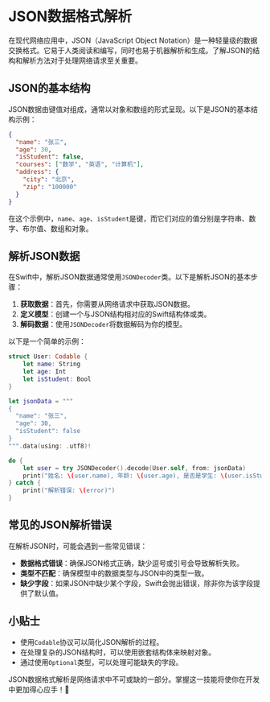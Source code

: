 ﻿# JSON数据格式解析

在现代网络应用中，JSON（JavaScript Object Notation）是一种轻量级的数据交换格式。它易于人类阅读和编写，同时也易于机器解析和生成。了解JSON的结构和解析方法对于处理网络请求至关重要。

## JSON的基本结构

JSON数据由键值对组成，通常以对象和数组的形式呈现。以下是JSON的基本结构示例：

```json
{
  "name": "张三",
  "age": 30,
  "isStudent": false,
  "courses": ["数学", "英语", "计算机"],
  "address": {
    "city": "北京",
    "zip": "100000"
  }
}
```

在这个示例中，`name`、`age`、`isStudent`是键，而它们对应的值分别是字符串、数字、布尔值、数组和对象。

## 解析JSON数据

在Swift中，解析JSON数据通常使用`JSONDecoder`类。以下是解析JSON的基本步骤：

1. **获取数据**：首先，你需要从网络请求中获取JSON数据。
2. **定义模型**：创建一个与JSON结构相对应的Swift结构体或类。
3. **解码数据**：使用`JSONDecoder`将数据解码为你的模型。

以下是一个简单的示例：

```swift
struct User: Codable {
    let name: String
    let age: Int
    let isStudent: Bool
}

let jsonData = """
{
  "name": "张三",
  "age": 30,
  "isStudent": false
}
""".data(using: .utf8)!

do {
    let user = try JSONDecoder().decode(User.self, from: jsonData)
    print("姓名: \(user.name), 年龄: \(user.age), 是否是学生: \(user.isStudent)")
} catch {
    print("解析错误: \(error)")
}
```

## 常见的JSON解析错误

在解析JSON时，可能会遇到一些常见错误：

- **数据格式错误**：确保JSON格式正确，缺少逗号或引号会导致解析失败。
- **类型不匹配**：确保模型中的数据类型与JSON中的类型一致。
- **缺少字段**：如果JSON中缺少某个字段，Swift会抛出错误，除非你为该字段提供了默认值。

## 小贴士

- 使用`Codable`协议可以简化JSON解析的过程。
- 在处理复杂的JSON结构时，可以使用嵌套结构体来映射对象。
- 通过使用`Optional`类型，可以处理可能缺失的字段。

JSON数据格式解析是网络请求中不可或缺的一部分。掌握这一技能将使你在开发中更加得心应手！🚀